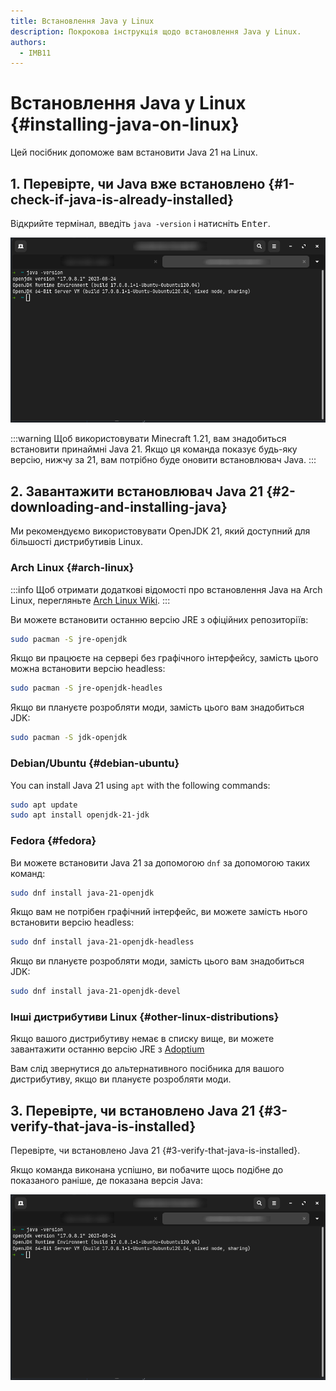 ```yaml
---
title: Встановлення Java у Linux
description: Покрокова інструкція щодо встановлення Java у Linux.
authors:
  - IMB11
---
```


# Встановлення Java у Linux {#installing-java-on-linux}

Цей посібник допоможе вам встановити Java 21 на Linux.

## 1. Перевірте, чи Java вже встановлено {#1-check-if-java-is-already-installed}

Відкрийте термінал, введіть `java -version` і натисніть <kbd>Enter</kbd>.

![Термінал із введеним "java -version"](/assets/players/installing-java/linux-java-version.png)

:::warning
Щоб використовувати Minecraft 1.21, вам знадобиться встановити принаймні Java 21. Якщо ця команда показує будь-яку версію, нижчу за 21, вам потрібно буде оновити встановлювач Java.
:::

## 2. Завантажити встановлювач Java 21 {#2-downloading-and-installing-java}

Ми рекомендуємо використовувати OpenJDK 21, який доступний для більшості дистрибутивів Linux.

### Arch Linux {#arch-linux}

:::info
Щоб отримати додаткові відомості про встановлення Java на Arch Linux, перегляньте [Arch Linux Wiki](https://wiki.archlinux.org/title/Java).
:::

Ви можете встановити останню версію JRE з офіційних репозиторіїв:

```sh
sudo pacman -S jre-openjdk
```

Якщо ви працюєте на сервері без графічного інтерфейсу, замість цього можна встановити версію headless:

```sh
sudo pacman -S jre-openjdk-headles
```

Якщо ви плануєте розробляти моди, замість цього вам знадобиться JDK:

```sh
sudo pacman -S jdk-openjdk
```

### Debian/Ubuntu {#debian-ubuntu}

You can install Java 21 using `apt` with the following commands:

```sh
sudo apt update
sudo apt install openjdk-21-jdk
```

### Fedora {#fedora}

Ви можете встановити Java 21 за допомогою `dnf` за допомогою таких команд:

```sh
sudo dnf install java-21-openjdk
```

Якщо вам не потрібен графічний інтерфейс, ви можете замість нього встановити версію headless:

```sh
sudo dnf install java-21-openjdk-headless
```

Якщо ви плануєте розробляти моди, замість цього вам знадобиться JDK:

```sh
sudo dnf install java-21-openjdk-devel
```

### Інші дистрибутиви Linux {#other-linux-distributions}

Якщо вашого дистрибутиву немає в списку вище, ви можете завантажити останню версію JRE з [Adoptium](https://adoptium.net/temurin/)

Вам слід звернутися до альтернативного посібника для вашого дистрибутиву, якщо ви плануєте розробляти моди.

## 3. Перевірте, чи встановлено Java 21 {#3-verify-that-java-is-installed}

Перевірте, чи встановлено Java 21 {#3-verify-that-java-is-installed}.

Якщо команда виконана успішно, ви побачите щось подібне до показаного раніше, де показана версія Java:

![Термінал із введеним "java -version"](/assets/players/installing-java/linux-java-version.png)
